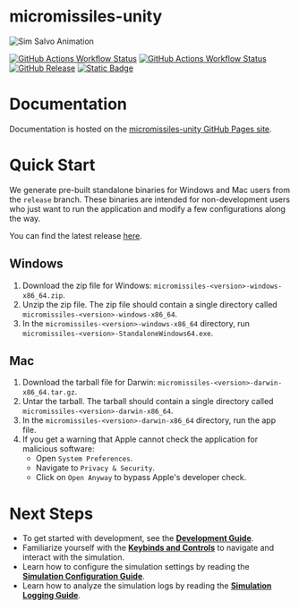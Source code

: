 # micromissiles-unity

![Sim Salvo Animation](docs/images/sim_salvo_animation.gif)

[![GitHub Actions Workflow Status](https://img.shields.io/github/actions/workflow/status/PisterLab/micromissiles-unity/build.yaml?link=https%3A%2F%2Fgithub.com%2FPisterLab%2Fmicromissiles-unity%2Factions%2Fworkflows%2Fbuild.yaml)](https://github.com/PisterLab/micromissiles-unity/actions/workflows/build.yaml)
[![GitHub Actions Workflow Status](https://img.shields.io/github/actions/workflow/status/PisterLab/micromissiles-unity/test.yaml?label=tests&link=https%3A%2F%2Fgithub.com%2FPisterLab%2Fmicromissiles-unity%2Factions%2Fworkflows%2Ftest.yaml)](https://github.com/PisterLab/micromissiles-unity/actions/workflows/test.yaml)
[![GitHub Release](https://img.shields.io/github/v/release/PisterLab/micromissiles-unity?link=https%3A%2F%2Fgithub.com%2FPisterLab%2Fmicromissiles-unity%2Freleases%2Flatest)](https://github.com/PisterLab/micromissiles-unity/releases/latest)
[![Static Badge](https://img.shields.io/badge/%F0%9F%93%93-Documentation-blue?labelColor=white)](https://pisterlab.github.io/micromissiles-unity/)

# Documentation

Documentation is hosted on the [micromissiles-unity GitHub Pages site](https://pisterlab.github.io/micromissiles-unity/).

# Quick Start

We generate pre-built standalone binaries for Windows and Mac users from the `release` branch. These binaries are intended for non-development users who just want to run the application and modify a few configurations along the way.

You can find the latest release [here](https://github.com/PisterLab/micromissiles-unity/releases/latest).

## Windows

1. Download the zip file for Windows: `micromissiles-<version>-windows-x86_64.zip`.
2. Unzip the zip file. The zip file should contain a single directory called `micromissiles-<version>-windows-x86_64`.
3. In the `micromissiles-<version>-windows-x86_64` directory, run `micromissiles-<version>-StandaloneWindows64.exe`.

## Mac

1. Download the tarball file for Darwin: `micromissiles-<version>-darwin-x86_64.tar.gz`.
2. Untar the tarball. The tarball should contain a single directory called `micromissiles-<version>-darwin-x86_64`.
3. In the `micromissiles-<version>-darwin-x86_64` directory, run the app file.
4. If you get a warning that Apple cannot check the application for malicious software:
     * Open `System Preferences`.
     * Navigate to `Privacy & Security`.
     * Click on `Open Anyway` to bypass Apple's developer check.

# Next Steps

- To get started with development, see the [**Development Guide**](https://pisterlab.github.io/micromissiles-unity/Development_Guide.html).
- Familiarize yourself with the [**Keybinds and Controls**](https://pisterlab.github.io/micromissiles-unity/Keybinds_and_Controls.html) to navigate and interact with the simulation.
- Learn how to configure the simulation settings by reading the [**Simulation Configuration Guide**](https://pisterlab.github.io/micromissiles-unity/Simulation_Config_Guide.html).
- Learn how to analyze the simulation logs by reading the [**Simulation Logging Guide**](https://pisterlab.github.io/micromissiles-unity/Simulation_Logging.html).